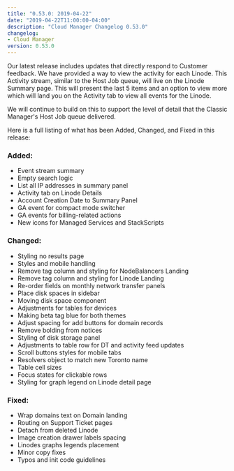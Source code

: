```yaml
---
title: "0.53.0: 2019-04-22"
date: "2019-04-22T11:00:00-04:00"
description: "Cloud Manager Changelog 0.53.0"
changelog:
- Cloud Manager
version: 0.53.0
---
```


Our latest release includes updates that directly respond to Customer feedback. We have provided a way to view the activity for each Linode. This Activity stream, similar to the Host Job queue, will live on the Linode Summary page. This will present the last 5 items and an option to view more which will land you on the Activity tab to view all events for the Linode.

We will continue to build on this to support the level of detail that the Classic Manager's Host Job queue delivered.

Here is a full listing of what has been Added, Changed, and Fixed in this release:

### Added:
- Event stream summary
- Empty search logic
- List all IP addresses in summary panel
- Activity tab on Linode Details
- Account Creation Date to Summary Panel
- GA event for compact mode switcher
- GA events for billing-related actions
- New icons for Managed Services and StackScripts

### Changed:
- Styling no results page
- Styles and mobile handling
- Remove tag column and styling for NodeBalancers Landing
- Remove tag column and styling for Linode Landing
- Re-order fields on monthly network transfer panels
- Place disk spaces in sidebar
- Moving disk space component
- Adjustments for tables for devices
- Making beta tag blue for both themes
- Adjust spacing for add buttons for domain records
- Remove bolding from notices
- Styling of disk storage panel
- Adjustments to table row for DT and activity feed updates
- Scroll buttons styles for mobile tabs
- Resolvers object to match new Toronto name
- Table cell sizes
- Focus states for clickable rows
- Styling for graph legend on Linode detail page

### Fixed:
- Wrap domains text on Domain landing
- Routing on Support Ticket pages
- Detach from deleted Linode
- Image creation drawer labels spacing
- Linodes graphs legends placement
- Minor copy fixes
- Typos and init code guidelines